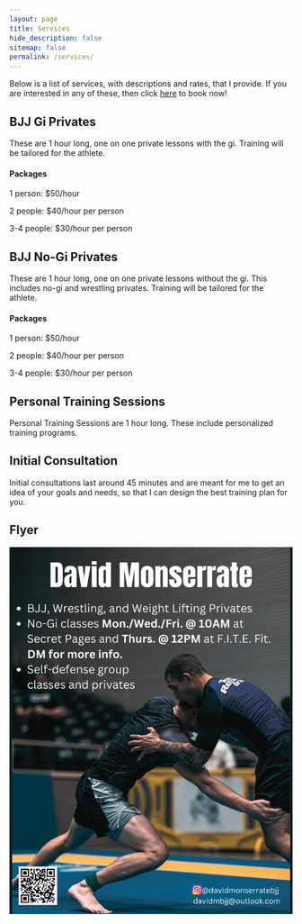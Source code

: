 ```yaml
---
layout: page
title: Services
hide_description: false
sitemap: false
permalink: /services/
---
```


Below is a list of services, with descriptions and rates, that I provide. If you are interested in any of these, then click [here](https://davidmonserrate.github.io/booknow/) to book now!

## BJJ Gi Privates
These are 1 hour long, one on one private lessons with the gi. Training will be tailored for the athlete.
#### Packages
1 person: $50/hour

2 people: $40/hour per person

3-4 people: $30/hour per person


## BJJ No-Gi Privates
These are 1 hour long, one on one private lessons without the gi. This includes no-gi and wrestling privates. Training will be tailored for the athlete. 
#### Packages
1 person: $50/hour

2 people: $40/hour per person

3-4 people: $30/hour per person


## Personal Training Sessions
Personal Training Sessions are 1 hour long. These include personalized training programs. 


## Initial Consultation
Initial consultations last around 45 minutes and are meant for me to get an idea of your goals and needs, so that I can design the best training plan for you. 


## Flyer
![Flyer](/assets/img/DavidMonserrateV3.png)

